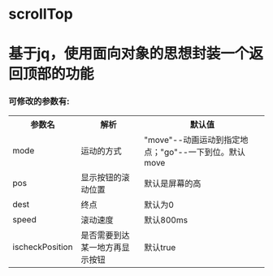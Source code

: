 # scrollTop
<h1>基于jq，使用面向对象的思想封装一个返回顶部的功能</h1>
<h3>可修改的参数有:</h3>
<table>
<tr>
<th>参数名</th><th>解析</th><th>默认值</th>
</tr>
<tr>
<td>mode</td><td>运动的方式</td><td>"move"--动画运动到指定地点；"go"--一下到位。默认move</td>
</tr>
<tr>
<td>pos</td><td>显示按钮的滚动位置</td><td>默认是屏幕的高</td>
</tr>
<tr>
<td>dest</td><td>终点</td><td>默认为0</td>
</tr>
<tr>
<td>speed</td><td>滚动速度</td><td>默认800ms</td>
</tr>
<tr>
<td>ischeckPosition</td><td>是否需要到达某一地方再显示按钮</td><td>默认true</td>
</tr>
</table>
